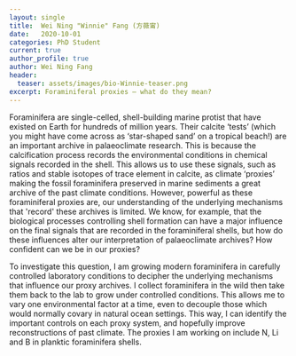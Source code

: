 ```yaml
---
layout: single
title:  Wei Ning "Winnie" Fang (方薇甯)
date:   2020-10-01
categories: PhD Student
current: true
author_profile: true
author: Wei Ning Fang
header:
  teaser: assets/images/bio-Winnie-teaser.png
excerpt: Foraminiferal proxies – what do they mean?
---
```


Foraminifera are single-celled, shell-building marine protist that have existed on Earth for hundreds of million years. Their calcite ‘tests’ (which you might have come across as ‘star-shaped sand’ on a tropical beach!) are an important archive in palaeoclimate research. This is because the calcification process records the environmental conditions in chemical signals recorded in the shell. This allows us to use these signals, such as ratios and stable isotopes of trace element in calcite, as climate ‘proxies’ making the fossil foraminifera preserved in marine sediments a great archive of the past climate conditions. However, powerful as these foraminiferal proxies are, our understanding of the underlying mechanisms that 'record' these archives is limited. We know, for example, that the biological processes controlling shell formation can have a major influence on the final signals that are recorded in the foraminiferal shells, but how do these influences alter our interpretation of palaeoclimate archives? How confident can we be in our proxies?

To investigate this question, I am growing modern foraminifera in carefully controlled laboratory conditions to decipher the underlying mechanisms that influence our proxy archives. I collect foraminifera in the wild then take them back to the lab to grow under controlled conditions. This allows me to vary one environmental factor at a time, even to decouple those which would normally covary in natural ocean settings. This way, I can identify the important controls on each proxy system, and hopefully improve reconstructions of past climate. The proxies I am working on include N, Li and B in planktic foraminifera shells.
